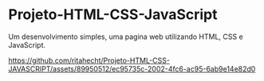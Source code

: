 # Projeto-HTML-CSS-JavaScript
Um desenvolvimento simples, uma pagina web utilizando HTML, CSS e JavaScript.

https://github.com/ritahecht/Projeto-HTML-CSS-JAVASCRIPT/assets/89950512/ec95735c-2002-4fc6-ac95-6ab9e14e82d0
